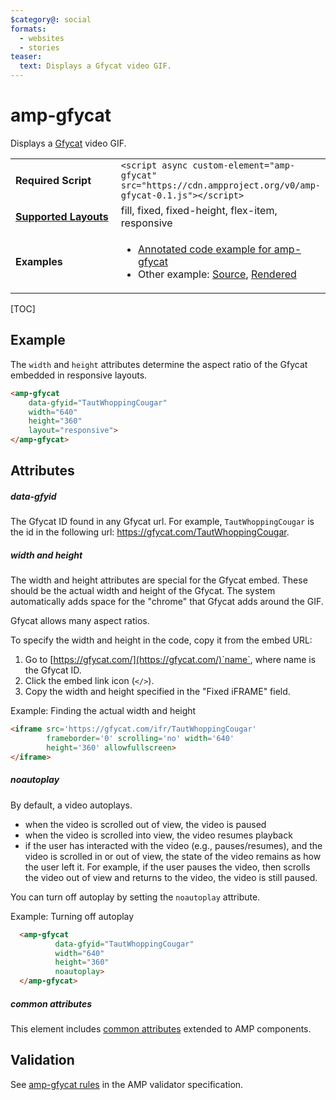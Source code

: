 ```yaml
---
$category@: social
formats:
  - websites
  - stories
teaser:
  text: Displays a Gfycat video GIF.
---
```

<!---
Copyright 2016 The AMP HTML Authors. All Rights Reserved.

Licensed under the Apache License, Version 2.0 (the "License");
you may not use this file except in compliance with the License.
You may obtain a copy of the License at

      http://www.apache.org/licenses/LICENSE-2.0

Unless required by applicable law or agreed to in writing, software
distributed under the License is distributed on an "AS-IS" BASIS,
WITHOUT WARRANTIES OR CONDITIONS OF ANY KIND, either express or implied.
See the License for the specific language governing permissions and
limitations under the License.
-->

# amp-gfycat

Displays a <a href="https://gfycat.com/">Gfycat</a> video GIF.

<table>
  <tr>
    <td width="40%"><strong>Required Script</strong></td>
    <td><code>&lt;script async custom-element="amp-gfycat" src="https://cdn.ampproject.org/v0/amp-gfycat-0.1.js">&lt;/script></code></td>
  </tr>
  <tr>
    <td class="col-fourty"><strong><a href="https://amp.dev/documentation/guides-and-tutorials/develop/style_and_layout/control_layout">Supported Layouts</a></strong></td>
    <td>fill, fixed, fixed-height, flex-item, responsive</td>
  </tr>
  <tr>
    <td class="col-fourty"><strong>Examples</strong></td>
    <td>
      <ul>
      <li><a href="https://amp.dev/documentation/examples/components/amp-gfycat/">Annotated code example for amp-gfycat</a></li>
      <li>Other example: <a href="https://github.com/ampproject/amphtml/blob/master/examples/gfycat.amp.html">Source</a>,
      <a href="https://raw.githack.com/ampproject/amphtml/master/examples/gfycat.amp.html">Rendered</a></li>
    </ul>
    </td>
  </tr>
</table>

[TOC]

## Example

The `width` and `height` attributes determine the aspect ratio of the Gfycat embedded in responsive layouts.

```html
<amp-gfycat
    data-gfyid="TautWhoppingCougar"
    width="640"
    height="360"
    layout="responsive">
</amp-gfycat>
```

## Attributes

##### data-gfyid

The Gfycat ID found in any Gfycat url. For example, `TautWhoppingCougar` is the id in the following url: https://gfycat.com/TautWhoppingCougar.

##### width and height

The width and height attributes are special for the Gfycat embed. These should be the actual width and height of the Gfycat. The system automatically adds space for the "chrome" that Gfycat adds around the GIF.

Gfycat allows many aspect ratios.

To specify the width and height in the code, copy it from the embed URL:

1. Go to [https://gfycat.com/](https://gfycat.com/)`name`, where name is the Gfycat ID.
2. Click the embed link icon (`</>`).
3. Copy the width and height specified in the "Fixed iFRAME" field.

Example: Finding the actual width and height

```html
<iframe src='https://gfycat.com/ifr/TautWhoppingCougar'
        frameborder='0' scrolling='no' width='640'
        height='360' allowfullscreen>
</iframe>
```

##### noautoplay

By default, a video autoplays.
* when the video is scrolled out of view, the video is paused
* when the video is scrolled into view, the video resumes playback
* if the user has interacted with the video (e.g., pauses/resumes), and the video is scrolled in or out of view, the state of the video remains as how the user left it. For example, if the user pauses the video, then scrolls the video out of view and returns to the video, the video is still paused.

You can turn off autoplay by setting the  `noautoplay` attribute.

Example: Turning off autoplay

```html
  <amp-gfycat
          data-gfyid="TautWhoppingCougar"
          width="640"
          height="360"
          noautoplay>
  </amp-gfycat>
```

##### common attributes

This element includes [common attributes](https://amp.dev/documentation/guides-and-tutorials/learn/common_attributes) extended to AMP components.

## Validation

See [amp-gfycat rules](https://github.com/ampproject/amphtml/blob/master/extensions/amp-gfycat/validator-amp-gfycat.protoascii) in the AMP validator specification.
